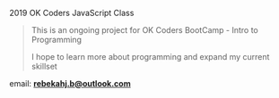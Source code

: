 2019 OK Coders JavaScript Class 

>This is an ongoing project for OK Coders BootCamp - Intro to Programming
>
>I hope to learn more about programming and expand my current skillset

email: **rebekahj.b@outlook.com**